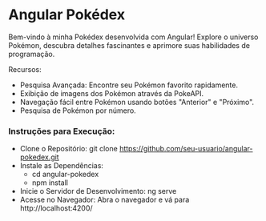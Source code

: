 # Angular Pokédex
Bem-vindo à minha Pokédex desenvolvida com Angular! Explore o universo Pokémon, descubra detalhes fascinantes e aprimore suas habilidades de programação.

Recursos:

* Pesquisa Avançada: Encontre seu Pokémon favorito rapidamente.
* Exibição de imagens dos Pokémon através da PokeAPI.
* Navegação fácil entre Pokémon usando botões "Anterior" e "Próximo".
* Pesquisa de Pokémon por número.

### Instruções para Execução:

 * Clone o Repositório: git clone https://github.com/seu-usuario/angular-pokedex.git
 * Instale as Dependências: 
      - cd angular-pokedex
      - npm install
 * Inicie o Servidor de Desenvolvimento: ng serve
 * Acesse no Navegador: Abra o navegador e vá para http://localhost:4200/

